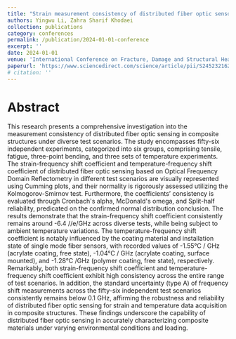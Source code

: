 ```yaml
---
title: "Strain measurement consistency of distributed fiber optic sensors for monitoring composite structures under various loading"
authors: Yingwu Li, Zahra Sharif Khodaei
collection: publications
category: conferences
permalink: /publication/2024-01-01-conference
excerpt: ''
date: 2024-01-01
venue: 'International Conference on Fracture, Damage and Structural Health Monitoring'
paperurl: 'https://www.sciencedirect.com/science/article/pii/S2452321623007710'
# citation: ''
---
```


# Abstract
This research presents a comprehensive investigation into the measurement consistency of distributed fiber optic sensing in composite structures under diverse test scenarios. The study encompasses fifty-six independent experiments, categorized into six groups, comprising tensile, fatigue, three-point bending, and three sets of temperature experiments. The strain-frequency shift coefficient and temperature-frequency shift coefficient of distributed fiber optic sensing based on Optical Frequency Domain Reflectometry in different test scenarios are visually represented using Cumming plots, and their normality is rigorously assessed utilizing the Kolmogorov-Smirnov test. Furthermore, the coefficients’ consistency is evaluated through Cronbach's alpha, McDonald's omega, and Split-half reliability, predicated on the confirmed normal distribution conclusion. The results demonstrate that the strain-frequency shift coefficient consistently remains around -6.4 //e/GHz across diverse tests, while being subject to ambient temperature variations. The temperature-frequency shift coefficient is notably influenced by the coating material and installation state of single mode fiber sensors, with recorded values of -1.55°C / GHz (acrylate coating, free state), -1.04°C / GHz (acrylate coating, surface mounted), and -1.28°C /GHz (polymer coating, free state), respectively. Remarkably, both strain-frequency shift coefficient and temperature-frequency shift coefficient exhibit high consistency across the entire range of test scenarios. In addition, the standard uncertainty (type A) of frequency shift measurements across the fifty-six independent test scenarios consistently remains below 0.1 GHz, affirming the robustness and reliability of distributed fiber optic sensing for strain and temperature data acquisition in composite structures. These findings underscore the capability of distributed fiber optic sensing in accurately characterizing composite materials under varying environmental conditions and loading.
